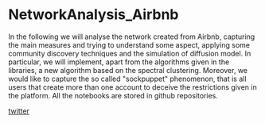 # NetworkAnalysis_Airbnb

In the following we will analyse the network created from
Airbnb, capturing the main measures and trying to understand some aspect, applying some community discovery
techniques and the simulation of diffusion model. In particular, we will implement, apart from the algorithms given in the
libraries, a new algorithm based on the spectral clustering.
Moreover, we would like to capture the so called "sockpuppet" phenomenon, that is all users that create more than one
account to deceive the restrictions given in the platform. All
the notebooks are stored in github repositories.

[twitter](https://developer.twitter.com/en)
